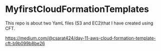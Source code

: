 # MyfirstCloudFormationTemplates
This repo is about two YamL files  (S3 and EC2)that I have created using CFT. 


https://medium.com/@csarat424/day-11-aws-cloud-formation-template-cft-b9b099b8be26
